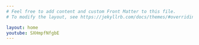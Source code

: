 ```yaml
---
# Feel free to add content and custom Front Matter to this file.
# To modify the layout, see https://jekyllrb.com/docs/themes/#overriding-theme-defaults

layout: home
youtube: SXHmpfNfgbE
---
```

